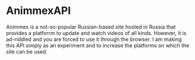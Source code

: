 AnimmexAPI
==========

Animmex is a not-so-popular Russian-based site hosted in Russia that provides a
platforrm to update and watch videos of all kinds. However, it is ad-riddled and
you are forced to use it through the browser. I am making this API simply as an
experiment and to increase the platforms on which the site can be used.
